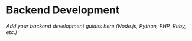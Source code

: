 # Backend Development

*Add your backend development guides here (Node.js, Python, PHP, Ruby, etc.)*
